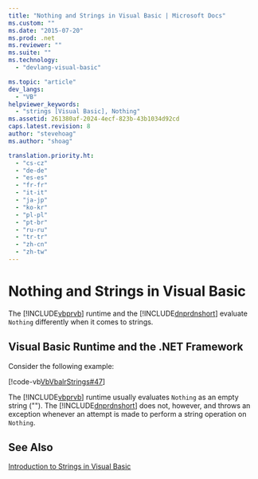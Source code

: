 ```yaml
---
title: "Nothing and Strings in Visual Basic | Microsoft Docs"
ms.custom: ""
ms.date: "2015-07-20"
ms.prod: .net
ms.reviewer: ""
ms.suite: ""
ms.technology: 
  - "devlang-visual-basic"

ms.topic: "article"
dev_langs: 
  - "VB"
helpviewer_keywords: 
  - "strings [Visual Basic], Nothing"
ms.assetid: 261380af-2024-4ecf-823b-43b1034d92cd
caps.latest.revision: 8
author: "stevehoag"
ms.author: "shoag"

translation.priority.ht: 
  - "cs-cz"
  - "de-de"
  - "es-es"
  - "fr-fr"
  - "it-it"
  - "ja-jp"
  - "ko-kr"
  - "pl-pl"
  - "pt-br"
  - "ru-ru"
  - "tr-tr"
  - "zh-cn"
  - "zh-tw"
---
```

# Nothing and Strings in Visual Basic
The [!INCLUDE[vbprvb](../../../../csharp/programming-guide/concepts/linq/includes/vbprvb_md.md)] runtime and the [!INCLUDE[dnprdnshort](../../../../csharp/getting-started/includes/dnprdnshort_md.md)] evaluate `Nothing` differently when it comes to strings.  
  
## Visual Basic Runtime and the .NET Framework  
 Consider the following example:  
  
 [!code-vb[VbVbalrStrings#47](../../../../visual-basic/language-reference/functions/codesnippet/VisualBasic/nothing-and-strings_1.vb)]  
  
 The [!INCLUDE[vbprvb](../../../../csharp/programming-guide/concepts/linq/includes/vbprvb_md.md)] runtime usually evaluates `Nothing` as an empty string (""). The [!INCLUDE[dnprdnshort](../../../../csharp/getting-started/includes/dnprdnshort_md.md)] does not, however, and throws an exception whenever an attempt is made to perform a string operation on `Nothing`.  
  
## See Also  
 [Introduction to Strings in Visual Basic](../../../../visual-basic/programming-guide/language-features/strings/introduction-to-strings.md)